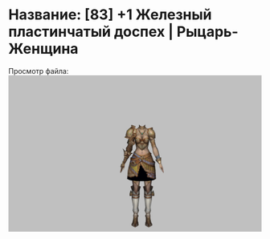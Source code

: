 # Название: [83] +1 Железный пластинчатый доспех | Рыцарь-Женщина

Просмотр файла:
![p010004.png](p010004.png)